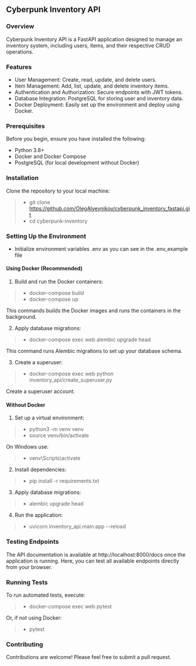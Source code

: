 ## Cyberpunk Inventory API

### Overview

Cyberpunk Inventory API is a FastAPI application designed to manage an inventory system, including users, items, and their respective CRUD operations.

### Features

* User Management: Create, read, update, and delete users.
* Item Management: Add, list, update, and delete inventory items.
* Authentication and Authorization: Secure endpoints with JWT tokens.
* Database Integration: PostgreSQL for storing user and inventory data.
* Docker Deployment: Easily set up the environment and deploy using Docker.

### Prerequisites

Before you begin, ensure you have installed the following:

* Python 3.8+
* Docker and Docker Compose
* PostgreSQL (for local development without Docker)

### Installation

Clone the repository to your local machine:

> * git clone https://github.com/OlegAlyeynikov/cyberpunk_inventory_fastapi.git
> * cd cyberpunk-inventory

### Setting Up the Environment

* Initialize environment variables .env as you can see in the .env_example file

#### Using Docker (Recommended)

1. Build and run the Docker containers:

> * docker-compose build
> * docker-compose up

This commands builds the Docker images and runs the containers in the background.

2. Apply database migrations:

> * docker-compose exec web alembic upgrade head

This command runs Alembic migrations to set up your database schema.

3. Create a superuser:

> * docker-compose exec web python inventory_api/create_superuser.py

Create a superuser account.

#### Without Docker

1. Set up a virtual environment:

> * python3 -m venv venv
> * source venv/bin/activate

On Windows use: 

> * venv\Scripts\activate

2. Install dependencies:

> * pip install -r requirements.txt

3. Apply database migrations:

> * alembic upgrade head

4. Run the application:

> * uvicorn inventory_api.main:app --reload

### Testing Endpoints

The API documentation is available at http://localhost:8000/docs once the application is running. Here, you can test all available endpoints directly from your browser.

### Running Tests

To run automated tests, execute:

> * docker-compose exec web pytest

Or, if not using Docker:

> * pytest

### Contributing

Contributions are welcome! Please feel free to submit a pull request.